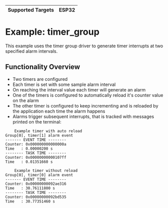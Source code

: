 | Supported Targets | ESP32 |
| ----------------- | ----- |

# Example: timer_group

This example uses the timer group driver to generate timer interrupts at two specified alarm intervals.

## Functionality Overview

* Two timers are configured
* Each timer is set with some sample alarm interval
* On reaching the interval value each timer will generate an alarm
* One of the timers is configured to automatically reload it's counter value on the alarm
* The other timer is configured to keep incrementing and is reloaded by the application each time the alarm happens
* Alarms trigger subsequent interrupts, that is tracked with messages printed on the terminal:

```
    Example timer with auto reload
Group[0], timer[1] alarm event
------- EVENT TIME --------
Counter: 0x000000000000000a
Time   : 0.00000200 s
-------- TASK TIME --------
Counter: 0x00000000000107ff
Time   : 0.01351660 s

    Example timer without reload
Group[0], timer[0] alarm event
------- EVENT TIME --------
Counter: 0x00000000092ae316
Time   : 30.76111800 s
-------- TASK TIME --------
Counter: 0x00000000092bd535
Time   : 30.77351460 s

```
